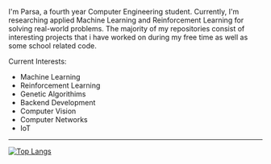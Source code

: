 I'm Parsa, a fourth year Computer Engineering student. Currently, I'm researching applied Machine Learning and Reinforcement Learning for solving real-world problems.
The majority of my repositories consist of interesting projects that i have worked on during my free time as well as some school related code.

Current Interests:
- Machine Learning
- Reinforcement Learning
- Genetic Algorithims
- Backend Development
- Computer Vision
- Computer Networks
- IoT
-------------------

[![Top Langs](https://github-readme-stats.vercel.app/api/top-langs/?username=Procedurally-Generated-Human&layout=compact)](https://github.com/anuraghazra/github-readme-stats)



<!---
Procedurally-Generated-Human/Procedurally-Generated-Human is a ✨ special ✨ repository because its `README.md` (this file) appears on your GitHub profile.
You can click the Preview link to take a look at your changes.
--->

